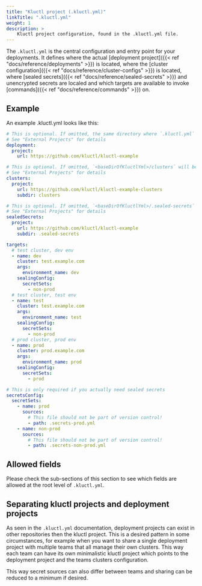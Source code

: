```yaml
---
title: "Kluctl project (.kluctl.yml)"
linkTitle: ".kluctl.yml"
weight: 1
description: >
    Kluctl project configuration, found in the .kluctl.yml file.
---
```


The `.kluctl.yml` is the central configuration and entry point for your deployments. It defines where the actual
[deployment project]({{< ref "docs/reference/deployments" >}}) is located, 
where the [cluster configuration]({{< ref "docs/reference/cluster-configs" >}}) is located,
where [sealed secrets]({{< ref "docs/reference/sealed-secrets" >}}) and unencrypted secrets are localed and which targets are available to
invoke [commands]({{< ref "docs/reference/commands" >}}) on.

## Example

An example .kluctl.yml looks like this:

```yaml
# This is optional. If omitted, the same directory where `.kluctl.yml` is located will be used as root deployment
# See "External Projects" for details
deployment:
  project:
    url: https://github.com/kluctl/kluctl-example

# This is optional. If omitted, `<baseDirOfKluctlYml>/clusters` will be used
# See "External Projects" for details
clusters:
  project:
    url: https://github.com/kluctl/kluctl-example-clusters
    subdir: clusters

# This is optional. If omitted, `<baseDirOfKluctlYml>/.sealed-secrets` will be used
# See "External Projects" for details
sealedSecrets:
  project:
    url: https://github.com/kluctl/kluctl-example
    subdir: .sealed-secrets

targets:
  # test cluster, dev env
  - name: dev
    cluster: test.example.com
    args:
      environment_name: dev
    sealingConfig:
      secretSets:
        - non-prod
  # test cluster, test env
  - name: test
    cluster: test.example.com
    args:
      environment_name: test
    sealingConfig:
      secretSets:
        - non-prod
  # prod cluster, prod env
  - name: prod
    cluster: prod.example.com
    args:
      environment_name: prod
    sealingConfig:
      secretSets:
        - prod

# This is only required if you actually need sealed secrets
secretsConfig:
  secretSets:
    - name: prod
      sources:
        # This file should not be part of version control!
        - path: .secrets-prod.yml
    - name: non-prod
      sources:
        # This file should not be part of version control!
        - path: .secrets-non-prod.yml
```

## Allowed fields

Please check the sub-sections of this section to see which fields are allowed at the root level of `.kluctl.yml`.

## Separating kluctl projects and deployment projects

As seen in the `.kluctl.yml` documentation, deployment projects can exist in other repositories then the kluctl project.
This is a desired pattern in some circumstances, for example when you want to share a single deployment project with
multiple teams that all manage their own clusters. This way each team can have its own minimalistic kluctl project which
points to the deployment project and the teams clusters configuration.

This way secret sources can also differ between teams and sharing can be reduced to a minimum if desired.
